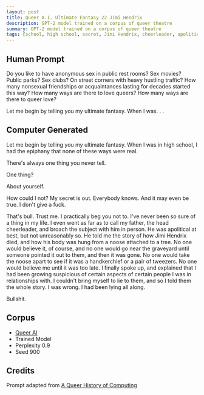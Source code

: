 ```yaml
---
layout: post
title: Queer A.I. Ultimate Fantasy 22 Jimi Hendrix
description: GPT-2 model trained on a corpus of queer theatre
summary: GPT-2 model trained on a corpus of queer theatre
tags: [school, high school, secret, Jimi Hendrix, cheerleader, apolitical, graveyard, content warning, bullshit, queer, GPT-2, RunwayML]
---
```


## Human Prompt

Do you like to have anonymous sex in public rest rooms? Sex movies? Public parks? Sex clubs? On street corners with heavy hustling traffic? How many nonsexual friendships or acquaintances lasting for decades started this way? How many ways are there to love queers? How many ways are there to queer love?

Let me begin by telling you my ultimate fantasy. When I was. . .

## Computer Generated

Let me begin by telling you my ultimate fantasy. When I was in high school, I had the epiphany that none of these ways were real.

There's always one thing you never tell.

One thing?

About yourself.

How could I not? My secret is out. Everybody knows. And it may even be true. I don't give a fuck.

That's bull. Trust me. I practically beg you not to. I've never been so sure of a thing in my life. I even went as far as to call my father, the head cheerleader, and broach the subject with him in person. He was apolitical at best, but not unreasonably so. He told me the story of how Jimi Hendrix died, and how his body was hung from a noose attached to a tree. No one would believe it, of course, and no one would go near the graveyard until someone pointed it out to them, and then it was gone. No one would take the noose apart to see if it was a handkerchief or a pair of tweezers. No one would believe me until it was too late. I finally spoke up, and explained that I had been growing suspicious of certain aspects of certain people I was in relationships with. I couldn't bring myself to lie to them, and so I told them the whole story. I was wrong. I had been lying all along.

Bullshit.


## Corpus

- [Queer AI](/queerai)
- Trained Model
- Perplexity 0.9
- Seed 900

## Credits

Prompt adapted from [A Queer History of Computing](https://rhizome.org/editorial/2013/feb/19/queer-computing-1/)
